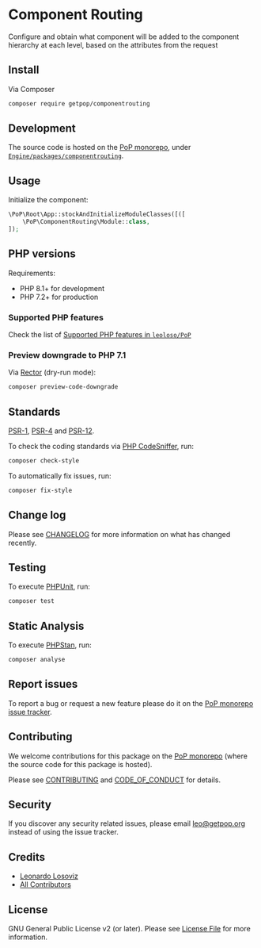 # Component Routing

<!--
[![Build Status][ico-travis]][link-travis]
[![Quality Score][ico-code-quality]][link-code-quality]
[![Software License][ico-license]](LICENSE.md)
[![Latest Version on Packagist][ico-version]][link-packagist]
[![Coverage Status][ico-scrutinizer]][link-scrutinizer]
[![Total Downloads][ico-downloads]][link-downloads]
-->

Configure and obtain what component will be added to the component hierarchy at each level, based on the attributes from the request

## Install

Via Composer

``` bash
composer require getpop/componentrouting
```

## Development

The source code is hosted on the [PoP monorepo](https://github.com/leoloso/PoP), under [`Engine/packages/componentrouting`](https://github.com/leoloso/PoP/tree/master/layers/Engine/packages/componentrouting).

## Usage

Initialize the component:

``` php
\PoP\Root\App::stockAndInitializeModuleClasses([([
    \PoP\ComponentRouting\Module::class,
]);
```

## PHP versions

Requirements:

- PHP 8.1+ for development
- PHP 7.2+ for production

### Supported PHP features

Check the list of [Supported PHP features in `leoloso/PoP`](https://github.com/leoloso/PoP/blob/master/docs/supported-php-features.md)

### Preview downgrade to PHP 7.1

Via [Rector](https://github.com/rectorphp/rector) (dry-run mode):

```bash
composer preview-code-downgrade
```

## Standards

[PSR-1](https://www.php-fig.org/psr/psr-1), [PSR-4](https://www.php-fig.org/psr/psr-4) and [PSR-12](https://www.php-fig.org/psr/psr-12).

To check the coding standards via [PHP CodeSniffer](https://github.com/squizlabs/PHP_CodeSniffer), run:

``` bash
composer check-style
```

To automatically fix issues, run:

``` bash
composer fix-style
```

## Change log

Please see [CHANGELOG](CHANGELOG.md) for more information on what has changed recently.

## Testing

To execute [PHPUnit](https://phpunit.de/), run:

``` bash
composer test
```

## Static Analysis

To execute [PHPStan](https://github.com/phpstan/phpstan), run:

``` bash
composer analyse
```

## Report issues

To report a bug or request a new feature please do it on the [PoP monorepo issue tracker](https://github.com/leoloso/PoP/issues).

## Contributing

We welcome contributions for this package on the [PoP monorepo](https://github.com/leoloso/PoP) (where the source code for this package is hosted).

Please see [CONTRIBUTING](CONTRIBUTING.md) and [CODE_OF_CONDUCT](CODE_OF_CONDUCT.md) for details.

## Security

If you discover any security related issues, please email leo@getpop.org instead of using the issue tracker.

## Credits

- [Leonardo Losoviz][link-author]
- [All Contributors][link-contributors]

## License

GNU General Public License v2 (or later). Please see [License File](LICENSE.md) for more information.

[ico-version]: https://img.shields.io/packagist/v/getpop/componentrouting.svg?style=flat-square
[ico-license]: https://img.shields.io/badge/license-GPLv2-brightgreen.svg?style=flat-square
[ico-travis]: https://img.shields.io/travis/getpop/componentrouting/master.svg?style=flat-square
[ico-scrutinizer]: https://img.shields.io/scrutinizer/coverage/g/getpop/componentrouting.svg?style=flat-square
[ico-code-quality]: https://img.shields.io/scrutinizer/g/getpop/componentrouting.svg?style=flat-square
[ico-downloads]: https://img.shields.io/packagist/dt/getpop/componentrouting.svg?style=flat-square

[link-packagist]: https://packagist.org/packages/getpop/componentrouting
[link-travis]: https://travis-ci.org/getpop/componentrouting
[link-scrutinizer]: https://scrutinizer-ci.com/g/getpop/componentrouting/code-structure
[link-code-quality]: https://scrutinizer-ci.com/g/getpop/componentrouting
[link-downloads]: https://packagist.org/packages/getpop/componentrouting
[link-author]: https://github.com/leoloso
[link-contributors]: ../../../../../../contributors
